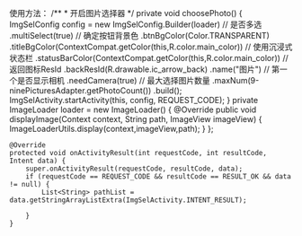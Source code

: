使用方法：
    /**
     * 开启图片选择器
     */
    private void choosePhoto() {
        ImgSelConfig config = new ImgSelConfig.Builder(loader)
                // 是否多选
                .multiSelect(true)
                // 确定按钮背景色
                .btnBgColor(Color.TRANSPARENT)
                .titleBgColor(ContextCompat.getColor(this,R.color.main_color))
                // 使用沉浸式状态栏
                .statusBarColor(ContextCompat.getColor(this,R.color.main_color))
                // 返回图标ResId
                .backResId(R.drawable.ic_arrow_back)
                .name("图片")
                // 第一个是否显示相机
                .needCamera(true)
                // 最大选择图片数量
                .maxNum(9-ninePicturesAdapter.getPhotoCount())
                .build();
        ImgSelActivity.startActivity(this, config, REQUEST_CODE);
    }
    private ImageLoader loader = new ImageLoader() {
        @Override
        public void displayImage(Context context, String path, ImageView imageView) {
            ImageLoaderUtils.display(context,imageView,path);
        }
    };

    @Override
    protected void onActivityResult(int requestCode, int resultCode, Intent data) {
        super.onActivityResult(requestCode, resultCode, data);
        if (requestCode == REQUEST_CODE && resultCode == RESULT_OK && data != null) {
            List<String> pathList = data.getStringArrayListExtra(ImgSelActivity.INTENT_RESULT);

        }
    }
